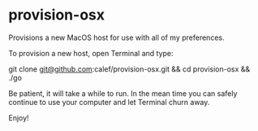 # provision-osx
Provisions a new MacOS host for use with all of my preferences.

To provision a new host, open Terminal and type:

git clone git@github.com:calef/provision-osx.git && cd provision-osx && ./go

Be patient, it will take a while to run.  In the mean time you can safely continue to use your computer and let Terminal churn away.

Enjoy!
